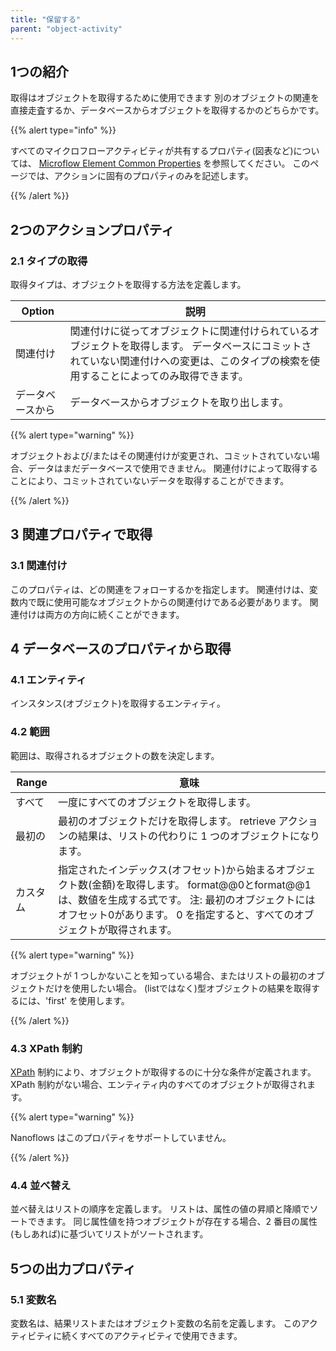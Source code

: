 ```yaml
---
title: "保留する"
parent: "object-activity"
---
```


## 1つの紹介

取得はオブジェクトを取得するために使用できます 別のオブジェクトの関連を直接走査するか、データベースからオブジェクトを取得するかのどちらかです。

{{% alert type="info" %}}

すべてのマイクロフローアクティビティが共有するプロパティ(図表など)については、 [Microflow Element Common Properties](microflow-element-common-properties) を参照してください。 このページでは、アクションに固有のプロパティのみを記述します。

{{% /alert %}}

## 2つのアクションプロパティ

### 2.1 タイプの取得

取得タイプは、オブジェクトを取得する方法を定義します。

| Option   | 説明                                                                                            |
| -------- | --------------------------------------------------------------------------------------------- |
| 関連付け     | 関連付けに従ってオブジェクトに関連付けられているオブジェクトを取得します。 データベースにコミットされていない関連付けへの変更は、このタイプの検索を使用することによってのみ取得できます。 |
| データベースから | データベースからオブジェクトを取り出します。                                                                        |

{{% alert type="warning" %}}

オブジェクトおよび/またはその関連付けが変更され、コミットされていない場合、データはまだデータベースで使用できません。 関連付けによって取得することにより、コミットされていないデータを取得することができます。

{{% /alert %}}

## 3 関連プロパティで取得

### 3.1 関連付け

このプロパティは、どの関連をフォローするかを指定します。 関連付けは、変数内で既に使用可能なオブジェクトからの関連付けである必要があります。 関連付けは両方の方向に続くことができます。

## 4 データベースのプロパティから取得

### 4.1 エンティティ

インスタンス(オブジェクト)を取得するエンティティ。

### 4.2 範囲

範囲は、取得されるオブジェクトの数を決定します。

| Range | 意味                                                                                                                                |
| ----- | --------------------------------------------------------------------------------------------------------------------------------- |
| すべて   | 一度にすべてのオブジェクトを取得します。                                                                                                              |
| 最初の   | 最初のオブジェクトだけを取得します。 retrieve アクションの結果は、リストの代わりに 1 つのオブジェクトになります。                                                                   |
| カスタム  | 指定されたインデックス(オフセット)から始まるオブジェクト数(金額)を取得します。 format@@0とformat@@1は、数値を生成する式です。 注: 最初のオブジェクトにはオフセット0があります。 0 を指定すると、すべてのオブジェクトが取得されます。 |

{{% alert type="warning" %}}

オブジェクトが 1 つしかないことを知っている場合、またはリストの最初のオブジェクトだけを使用したい場合。 (listではなく)型オブジェクトの結果を取得するには、'first' を使用します。

{{% /alert %}}

### 4.3 XPath 制約

[XPath](xpath) 制約により、オブジェクトが取得するのに十分な条件が定義されます。 XPath 制約がない場合、エンティティ内のすべてのオブジェクトが取得されます。

{{% alert type="warning" %}}

Nanoflows はこのプロパティをサポートしていません。

{{% /alert %}}

### 4.4 並べ替え

並べ替えはリストの順序を定義します。 リストは、属性の値の昇順と降順でソートできます。 同じ属性値を持つオブジェクトが存在する場合、2 番目の属性(もしあれば)に基づいてリストがソートされます。

## 5つの出力プロパティ

### 5.1 変数名

変数名は、結果リストまたはオブジェクト変数の名前を定義します。 このアクティビティに続くすべてのアクティビティで使用できます。
